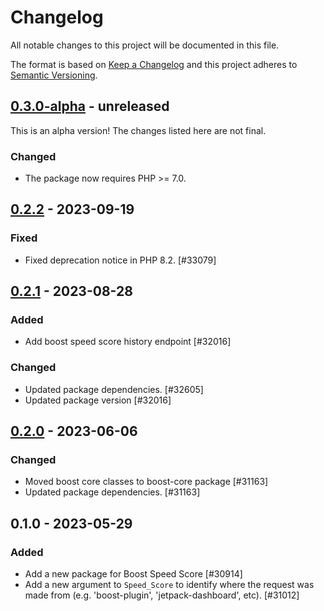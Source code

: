 # Changelog

All notable changes to this project will be documented in this file.

The format is based on [Keep a Changelog](https://keepachangelog.com/en/1.0.0/)
and this project adheres to [Semantic Versioning](https://semver.org/spec/v2.0.0.html).

## [0.3.0-alpha] - unreleased

This is an alpha version! The changes listed here are not final.

### Changed
- The package now requires PHP >= 7.0.

## [0.2.2] - 2023-09-19
### Fixed
- Fixed deprecation notice in PHP 8.2. [#33079]

## [0.2.1] - 2023-08-28
### Added
- Add boost speed score history endpoint [#32016]

### Changed
- Updated package dependencies. [#32605]
- Updated package version [#32016]

## [0.2.0] - 2023-06-06
### Changed
- Moved boost core classes to boost-core package [#31163]
- Updated package dependencies. [#31163]

## 0.1.0 - 2023-05-29
### Added
- Add a new package for Boost Speed Score [#30914]
- Add a new argument to `Speed_Score` to identify where the request was made from (e.g. 'boost-plugin', 'jetpack-dashboard', etc). [#31012]

[0.3.0-alpha]: https://github.com/Automattic/jetpack-boost-speed-score/compare/v0.2.2...v0.3.0-alpha
[0.2.2]: https://github.com/Automattic/jetpack-boost-speed-score/compare/v0.2.1...v0.2.2
[0.2.1]: https://github.com/Automattic/jetpack-boost-speed-score/compare/v0.2.0...v0.2.1
[0.2.0]: https://github.com/Automattic/jetpack-boost-speed-score/compare/v0.1.0...v0.2.0
